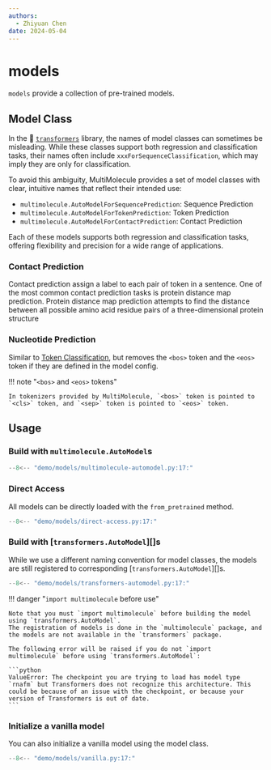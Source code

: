 ```yaml
---
authors:
  - Zhiyuan Chen
date: 2024-05-04
---
```


# models

`models` provide a collection of pre-trained models.

## Model Class

In the :hugs: [`transformers`](https://huggingface.co/docs/transformers/en/tasks/sequence_classification) library, the names of model classes can sometimes be misleading.
While these classes support both regression and classification tasks, their names often include `xxxForSequenceClassification`, which may imply they are only for classification.

To avoid this ambiguity, MultiMolecule provides a set of model classes with clear, intuitive names that reflect their intended use:

- `multimolecule.AutoModelForSequencePrediction`: Sequence Prediction
- `multimolecule.AutoModelForTokenPrediction`: Token Prediction
- `multimolecule.AutoModelForContactPrediction`: Contact Prediction

Each of these models supports both regression and classification tasks, offering flexibility and precision for a wide range of applications.

### Contact Prediction

Contact prediction assign a label to each pair of token in a sentence.
One of the most common contact prediction tasks is protein distance map prediction.
Protein distance map prediction attempts to find the distance between all possible amino acid residue pairs of a three-dimensional protein structure

### Nucleotide Prediction

Similar to [Token Classification](https://huggingface.co/docs/transformers/en/tasks/token_classification), but removes the `<bos>` token and the `<eos>` token if they are defined in the model config.

!!! note "`<bos>` and `<eos>` tokens"

    In tokenizers provided by MultiMolecule, `<bos>` token is pointed to `<cls>` token, and `<sep>` token is pointed to `<eos>` token.

## Usage

### Build with `multimolecule.AutoModel`s

```python
--8<-- "demo/models/multimolecule-automodel.py:17:"
```

### Direct Access

All models can be directly loaded with the `from_pretrained` method.

```python
--8<-- "demo/models/direct-access.py:17:"
```

### Build with [`transformers.AutoModel`][]s

While we use a different naming convention for model classes, the models are still registered to corresponding [`transformers.AutoModel`][]s.

```python
--8<-- "demo/models/transformers-automodel.py:17:"
```

!!! danger "`import multimolecule` before use"

    Note that you must `import multimolecule` before building the model using `transformers.AutoModel`.
    The registration of models is done in the `multimolecule` package, and the models are not available in the `transformers` package.

    The following error will be raised if you do not `import multimolecule` before using `transformers.AutoModel`:

    ```python
    ValueError: The checkpoint you are trying to load has model type `rnafm` but Transformers does not recognize this architecture. This could be because of an issue with the checkpoint, or because your version of Transformers is out of date.
    ```

### Initialize a vanilla model

You can also initialize a vanilla model using the model class.

```python
--8<-- "demo/models/vanilla.py:17:"
```
